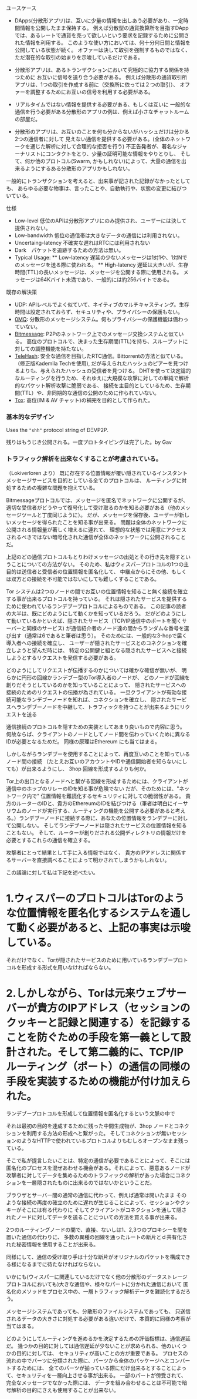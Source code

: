 ユースケース

* DApps(分散形アプリ)は、互いに少量の情報を出しあう必要があり、一定時間情報を公開したまま保持する。
例えば分散型の通貨換算所を目指すDAppでは、あるレートで通貨を売って欲しいという要求を記録するために公開された情報を利用する。
このような使い方においては、何十分何日間と情報を公開している状態が続く。
オファーは決して取引を強制するものではなく、ただ潜在的な取引の始まりを示唆しているだけである。

* 分散形アプリは、あるトランザクションにおいて究極的に協力する関係を持つために
お互いに信号を送り合う必要がある。
例えば分散形の通貨取引所アプリは、1つの取引を作成する前に（交換所に依っては２つの取引）、
オファーを調整するためにお互いの信号を利用する必要がある。

* リアルタイムではない情報を提供する必要がある、もしくは互いに
一般的な通信を行う必要がある分散形のアプリの例は、例えば小さなチャットルームの部屋だ。

* 分散形のアプリは、お互いのことを何も分からないがハッシュだけは分かる2つの通信者に対して
見えない通信を提供する必要がある。(全体のネットワークを通じた解析に対して合理的な拒否を行う)
不正告発者が、著名なジャーナリストにコンタクトをとり、少量の証明可能な情報をやりとりし、
そして、何か他のプロトコル(Swarm, かもしれない)によって、大量の通信を出来るようにするある分散形のアプリかもしれない。

一般的にトランザクションを考えると、出来事が記された記録がなかったとしても、
あらゆる必要な物事は、言ったことや、自動執行や、状態の変更に結びついている。

仕様

* Low-level 低位のAPIは分散形アプリにのみ提供され、ユーザーには決して提供されない。
* Low-bandwidth 低位の通信帯は大きなデータの通信には利用されない。
* Uncertaing-latency 不確実な遅れはRTCには利用されない
* Dark　パケットを追跡するための方法は無い。
* Typical Usage:
** Low-latency 遅延の少ないメッセージは1対1や、1対Nでのメッセージを送る際に使われる。
** High-latency 遅延は大きいが、生存時間(TTL)の長いメッセージは、メッセージを公開する際に使用される。
メッセージは64Kバイト未満であり、一般的には約256バイトである。

既存の解決策
* UDP: APIレベルでよく似ていて、ネイティブのマルチキャスティング。生存時間は設定されておらず、セキュリティや、プライバシーの保護もない。
* [0MQ](http://zeromq.org/): 分散形のメッセージシステム。何もプライバシーの保護機能は備わっていない。
* [Bitmessage](https://bitmessage.org/wiki/Main_Page): P2Pのネットワーク上でのメッセージ交換システムと似ている。
高位のプロトコルで、決まった生存期間(TTL)を持ち、スループットに対しての調整機能を持たない。
* [TeleHash](https://github.com/telehash/telehash.org/blob/master/network.md#paths): 安全な通信を目指したRTC通信。Bittorrentの方法と似ている。（修正版Kademila Techを使用),
だが与えられたハッシュのピアーを見つけるよりも、与えられたハッシュの受信者を見つける。
DHTを使って決定論的なルーティングを行うため、それゆえに大規模な攻撃に対しての単純で解析的なパケット解析攻撃に脆弱である、
接続を主目的としているため、生存期間(TTL）や、非同期的な通信の公開のために作られていない。
* [Tox](https://github.com/irungentoo/toxcore/blob/master/docs/updates/DHT.md): 高位(IM & AV チャット)の補完を目的として作られた。

### 基本的なデザイン

Uses the `"shh"` protocol string of ÐΞVP2P.

残りはもうじき公開される。一度プロトタイピングは完了した。by Gav 
### トラフィック解析を出来なくすることが考慮されている。

（Lokiverloren より）
既に存在する位置情報が覆い隠されているインスタントメッセージサービスを目的としている全てのプロトコルは、
ルーティングに対処するための複雑な問題を抱えている。

Bitmessageプロトコルでは、メッセージを匿名でネットワークに公開するが、
適切な受信者がどうやって復号化して受け取るのかを知る必要がある（他のメッセージツールと丁度同じように）。
だが、メッセージを保存後、ユーザーが新しいメッセージを得られたことを知る事が出来る。
問題は全体のネットワークに公開される情報量が著しく増えるに連れて、
理想的な状態では用意にアクセスされるべきではない暗号化された通信が全体のネットワークに公開されることだ。

上記のどの通信プロトコルもとりわけメッセージの出処とその行き先を隠すということについての方法がない。
そのため、私はウィスパープロトコルの1つの主目的は送信者と受信者の位置情報を匿名化して、
中継点からにその他、もしくは双方との接続を不可能ではないにしても難しくすることである。

Tor システムは2つのノードの間でお互いの位置情報を知ること無く接続を確立する事が出来るプロトコルを持っている。
それは隠されたサービスを提供するために使われているランデブープロトコルによるものである。
この記事の読者の大半は、既にどのようにして動くかを知っているだろう。
だがどのようにして動いているかといえば、隠されたサービス（TCP/IP通信中のポートを聞くサーバーと同様のサービス)
が通信紹介者のノード達の間からランダムな番号を選び出す（通常は6であると筆者は思う）。
そのためには、一般的な3-hopで届く導入者への接続を確立し、
ユーザーが隠されたサービスとのコネクションを確立しようと望んだ時には、
特定の公開鍵と組となる隠されたサービスへと接続しようとするリクエストを発信する必要がある。

どのようにしてリクエストが伝播するのかについては確かな確信が無いが、
明らかに円形の回線かランデブー型のTor導入者のノードが、
どのノードが回線を創りだそうとしているのかを知っていることによって、
隠されたサービスへの接続のためのリクエストの伝播が為されている。
一旦クライアントが有効な接続可能なランデブーノードを知れば、コネクションを確立し、
隠されたサービスへランデブーノードを中継して、トラフィックを持つことが出来るようにリクエストを送る

通信接続のプロトコルを隠すための実装としてあまり良いもので内容に思う。
何故ならば、クライアントのノードとしてノード間を伝わっていくために異なるIDが必要となるためだ。
同様の原理はEthereum にも当てはまる。

しかしながらランデブーを使用することによって、再度互いのことを知っているノード間の接続
（たとえお互いのアカウントやIDや通信開始者を知らないにしても）が出来るようにし、
3hop 回線を形成するよりも何か。

Tor上の出口となるノードへと繋がる回線を形成するためには、クライアントが通信中のホップのリレーのIDを知る事が危険でない
だが、そのためには、"ネットワーク内で" 位置情報を難読化するセキュリティに対しての脆弱性がある。
貴方のルーターのIDと、貴方のEthereumのIDを結びつける（筆者は明白にイーサリウムのノードが実行する、ルーティングの機能を公開する必要があると考える。）ランデブーノードに接続する際に、あなたの位置情報をランデブーに対して公開しない。
そしてランデブーノードは隠されたサービスの位置情報を知ることもない。
そして、ルーターが創りだされる公開ディレクトリの情報だけを必要とするこれらの通信を確立する。

攻撃者にとって結果として手に入る情報ではなく、
貴方のIPアドレスに関係するサーバーを直接調べることによって明かされてしまうかもしれない。

この議論に対して私は下記を述べたい。

# 1.ウィスパーのプロトコルはTorのような位置情報を匿名化するシステムを通して動く必要があると、上記の事実は示唆している。
それだけでなく、Torが隠されたサービスのために用いているランデブープロトコルを形成する形式を用いなければならない。

# 2.しかしながら、Torは元来ウェブサーバーが貴方のIPアドレス（セッションのクッキーと記録と関連する）を記録することを防ぐための手段を第一義として設計された。そして第二義的に、TCP/IPルーティング（ポート）の通信の同様の手段を実装するための機能が付け加えられた。
ランデブープロトコルを形成して位置情報を匿名化するという文脈の中で

それは最初の目的を達成するために残った中間生成物が、3hop ノードとコネクションを利用する方法の形成へと繋がった。
そしてコネクションが無いセッションのようなHTTPで使われているプロトコルよりもむしろオープンなまま残っている。

そこで私が提言したいことは、特定の通信が必要であることによって、そこには匿名化のプロセスを混ぜあわせる機会がある。それによって、悪意あるノードが攻撃者に対してデータを集めるためのトラフィックの解析があった場合にコネクションを一層隠されたものに出来るのではないかということだ。

ブラウザとサーバー間の通常の通信に代わって、例えば通常は開いたまま
そのような接続の再度の確立のために遅れが生じることによって、セッションやクッキーがそこには有る代わりに
そしてクライアントがコネクションを通して隠されたノードに対してデータを送ることについての方法を買える事が出来る。

2つのルーティングノードの間で、直接、ないしは1、2,3つのプロキシーを間を置いた通信の代わりに、
多数の異種の回線を通ったルートの断片とｄ共有化された秘密情報を使用することが出来る。

同様にして、通信の受け取り手は十分な断片がオリジナルのパケットを構成できる様になるまでに待たなければならない。

いかにも(ウィスパーに関連しているだけでなく他の分散形のデータストレージプロトコルにおいても)大きな通信や、様々なパートに分かれた通信において
匿名化のメソッドをプロセス中の、一層トラフィック解析データを難読化するだろう。

メッセージシステムであっても、分散形のファイルシステムであっても、
只送信されるデータの大きさに対処する必要がある違いだけで、本質的に同様の考察が当てはまる。

どのようにしてルーティングを進めるかを決定するための評価指標は、通信遅延だ。
幾つかの目的に対しては通信遅延が少ないことが求められる、他のいくつかの目的に対しては、
セキュリティが高いことの方が重要である。
プロセスの流れの中でパーツに分類された際に、パーツから全体のパッケージへとコンバートするためには、
全てのパーツが揃っている際にだけ出来るとすることによって、セキュリティを一層向上させる事が出来る。
一部のパートが傍受されて、完全なメッセージでなかった際には、
データを組み合わせることは不可能で暗号解析の目的にさえも使用することが出来ない。